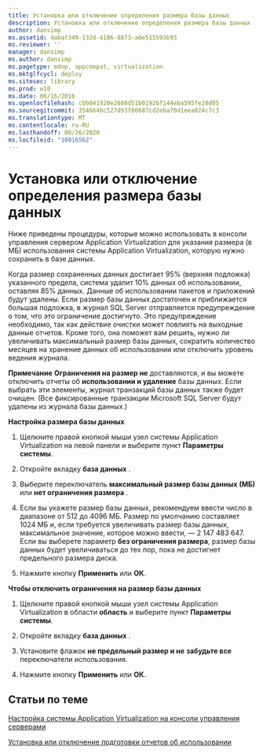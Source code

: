 ```yaml
---
title: Установка или отключение определения размера базы данных
description: Установка или отключение определения размера базы данных
author: dansimp
ms.assetid: 4abaf349-132d-4186-8873-a0e515593b93
ms.reviewer: ''
manager: dansimp
ms.author: dansimp
ms.pagetype: mdop, appcompat, virtualization
ms.mktglfcycl: deploy
ms.sitesec: library
ms.prod: w10
ms.date: 06/16/2016
ms.openlocfilehash: cbb041920e2680d51b01926f144eba595fe28d05
ms.sourcegitcommit: 354664bc527d93f80687cd2eba70d1eea024c7c3
ms.translationtype: MT
ms.contentlocale: ru-RU
ms.lasthandoff: 06/26/2020
ms.locfileid: "10816562"
---
```

# Установка или отключение определения размера базы данных


Ниже приведены процедуры, которые можно использовать в консоли управления сервером Application Virtualization для указания размера (в МБ) использования системы Application Virtualization, которую нужно сохранить в базе данных.

Когда размер сохраненных данных достигает 95% (верхняя подложка) указанного предела, система удалит 10% данных об использовании, оставляя 85% данных. Данные об использовании пакетов и приложений будут удалены. Если размер базы данных достаточен и приближается большая подложка, в журнал SQL Server отправляется предупреждение о том, что это ограничение достигнуто. Это предупреждение необходимо, так как действие очистки может повлиять на выходные данные отчетов. Кроме того, она поможет вам решить, нужно ли увеличивать максимальный размер базы данных, сократить количество месяцев на хранение данных об использовании или отключить уровень ведения журнала.

**Примечание**  **Ограничения на размер не** доставляются, и вы можете отключить отчеты об **использовании и удаление** базы данных. Если выбрать эти элементы, журнал транзакций базы данных также будет очищен. (Все фиксированные транзакции Microsoft SQL Server будут удалены из журнала базы данных.)

 

**Настройка размера базы данных**

1.  Щелкните правой кнопкой мыши узел системы Application Virtualization на левой панели и выберите пункт **Параметры системы**.

2.  Откройте вкладку **база данных** .

3.  Выберите переключатель **максимальный размер базы данных (МБ)** или **нет ограничения размера** .

4.  Если вы укажете размер базы данных, рекомендуем ввести число в диапазоне от 512 до 4096 МБ. Размер по умолчанию составляет 1024 МБ и, если требуется увеличивать размер базы данных, максимальное значение, которое можно ввести, — 2 147 483 647. Если вы выберете параметр **без ограничения размера**, размер базы данных будет увеличиваться до тех пор, пока не достигнет предельного размера диска.

5.  Нажмите кнопку **Применить** или **ОК**.

**Чтобы отключить ограничения на размер базы данных**

1.  Щелкните правой кнопкой мыши узел системы Application Virtualization в области **область** и выберите пункт **Параметры системы**.

2.  Откройте вкладку **база данных** .

3.  Установите флажок **не предельный размер и не** **забудьте все** переключатели использования.

4.  Нажмите кнопку **Применить** или **ОК**.

## Статьи по теме


[Настройка системы Application Virtualization на консоли управления серверами](how-to-customize-an-application-virtualization-system-in-the-server-management-console.md)

[Установка или отключение подготовки отчетов об использовании](how-to-set-up-or-disable-usage-reporting.md)

 

 





